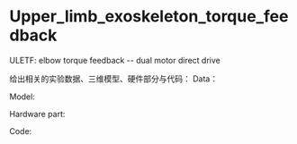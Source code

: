 # Upper_limb_exoskeleton_torque_feedback
ULETF: elbow torque feedback -- dual motor direct drive

给出相关的实验数据、三维模型、硬件部分与代码：
Data：

Model:

Hardware part:

Code:
